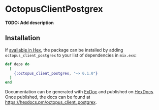 # OctopusClientPostgrex

**TODO: Add description**

## Installation

If [available in Hex](https://hex.pm/docs/publish), the package can be installed
by adding `octopus_client_postgrex` to your list of dependencies in `mix.exs`:

```elixir
def deps do
  [
    {:octopus_client_postgrex, "~> 0.1.0"}
  ]
end
```

Documentation can be generated with [ExDoc](https://github.com/elixir-lang/ex_doc)
and published on [HexDocs](https://hexdocs.pm). Once published, the docs can
be found at <https://hexdocs.pm/octopus_client_postgrex>.

